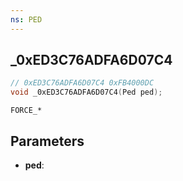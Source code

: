 ```yaml
---
ns: PED
---
```

## _0xED3C76ADFA6D07C4

```c
// 0xED3C76ADFA6D07C4 0xFB4000DC
void _0xED3C76ADFA6D07C4(Ped ped);
```

```
FORCE_*
```

## Parameters
* **ped**: 

